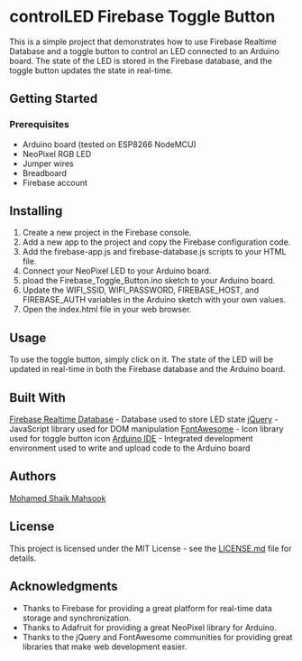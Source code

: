 # controlLED Firebase Toggle Button
This is a simple project that demonstrates how to use Firebase Realtime Database and a toggle button to control an LED connected to an Arduino board. The state of the LED is stored in the Firebase database, and the toggle button updates the state in real-time.

## Getting Started
### Prerequisites
* Arduino board (tested on ESP8266 NodeMCU)
* NeoPixel RGB LED
* Jumper wires
* Breadboard
* Firebase account

## Installing
1. Create a new project in the Firebase console.
2. Add a new app to the project and copy the Firebase configuration code.
3. Add the firebase-app.js and firebase-database.js scripts to your HTML file.
4. Connect your NeoPixel LED to your Arduino board.
5. pload the Firebase_Toggle_Button.ino sketch to your Arduino board.
6. Update the WIFI_SSID, WIFI_PASSWORD, FIREBASE_HOST, and FIREBASE_AUTH variables in the Arduino sketch with your own values.
7. Open the index.html file in your web browser.

## Usage
To use the toggle button, simply click on it. The state of the LED will be updated in real-time in both the Firebase database and the Arduino board.

## Built With
[Firebase Realtime Database](https://firebase.google.com/docs/database) - Database used to store LED state
[jQuery](https://jquery.com/) - JavaScript library used for DOM manipulation
[FontAwesome](https://fontawesome.com/) - Icon library used for toggle button icon
[Arduino IDE](https://www.arduino.cc/en/software) - Integrated development environment used to write and upload code to the Arduino board

## Authors
[Mohamed Shaik Mahsook](https://github.com/mahsook3)

## License
This project is licensed under the MIT License - see the [LICENSE.md](LICENSE.md) file for details.

## Acknowledgments
* Thanks to Firebase for providing a great platform for real-time data storage and synchronization.
* Thanks to Adafruit for providing a great NeoPixel library for Arduino.
* Thanks to the jQuery and FontAwesome communities for providing great libraries that make web development easier.
